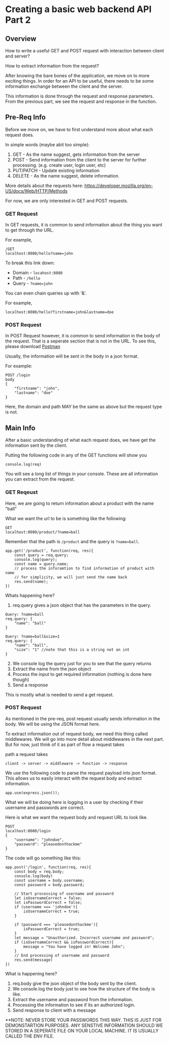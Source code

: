 # Creating a basic web backend API Part 2

## Overview

How to write a useful GET and POST request with interaction between client and server?

How to extract information from the request?

After knowing the bare bones of the application, we move on to more exciting things. In order for an API to be useful, there needs to be some information exchange between the client and the server.

This information is done through the request and response parameters. From the previous part, we see the request and response in the function.

## Pre-Req Info

Before we move on, we have to first understand more about what each request does.

In simple words (maybe abit too simple):

1. GET - As the name suggest, gets information from the server
2. POST - Send information from the client to the server for further processing. (e.g. create user, login user, etc)
3. PUT/PATCH - Update existing information
4. DELETE - As the name suggest, delete information.

More details about the requests here: https://developer.mozilla.org/en-US/docs/Web/HTTP/Methods

For now, we are only interested in GET and POST requests.

### GET Request

In GET requests, it is common to send information about the thing you want to get through the URL.

For example,

```
/GET
localhost:8080/hello?name=john
```

To break this link down:

- Domain - `locahost:8080`
- Path - `/hello`
- Query - `?name=john`

You can even chain queries up with '&'.

For example,

```
localhost:8080/hello?firstname=john&lastname=doe
```

### POST Request

In POST Request however, it is common to send information in the body of the request. That is a seperate section that is not in the URL. To see this, please download [Postman](https://www.postman.com/downloads/)

Usually, the information will be sent in the body in a json format.

For example:

```
POST /login
body
{
    "firstname": "john",
    "lastname": "doe"
}
```

Here, the domain and path MAY be the same as above but the request type is not.

## Main Info

After a basic understanding of what each request does, we have get the information sent by the client.

Putting the following code in any of the GET functions will show you

```
console.log(req)
```

You will see a long list of things in your console. These are all information you can extract from the request.

### GET Reqeust

Here, we are going to return information about a product with the name "ball"

What we want the url to be is something like the following:

```
GET
localhost:8080/product/?name=ball
```

Remember that the path is `/product` and the query is `?name=ball`.

```
app.get('/product', function(req, res){
    const query = req.query;
    console.log(query);
    const name = query.name;
    // process the inforamtion to find information of product with name
    // for simplicity, we will just send the name back
    res.send(name);
})
```

Whats happening here?

1. req.query gives a json object that has the parameters in the query.

```
Query: ?name=ball
req.query: {
    "name": "ball"
}

Query: ?name=ball&size=1
req.query: {
    "name": "ball",
    "size": "1" //note that this is a string not an int
}
```

2. We console log the query just for you to see that the query returns
3. Extract the name from the json object
4. Process the input to get required information (nothing is done here though)
5. Send a response

This is mostly what is needed to send a get request.

### POST Request

As mentioned in the pre-req, post request usually sends information in the body. We will be using the JSON format here.

To extract information out of request body, we need this thing called middlewares. We will go into more detail about middlewares in the next part. But for now, just think of it as part of flow a request takes

path a request takes

```
client -> server -> middleware -> function -> response
```

We use the following code to parse the request payload into json format. This allows us to easily interact with the request body and extract information.

```
app.use(express.json());
```

What we will be doing here is logging in a user by checking if their username and passwords are correct.

Here is what we want the request body and request URL to look like.

```
POST
localhost:8080/login
{
    "username": "johndoe",
    "password": "pleasedonthackme"
}
```

The code will go something like this:

```
app.post('/login', function(req, res){
    const body = req.body;
    console.log(body)
    const username = body.username;
    const password = body.password;

    // Start processing of username and password
    let isUsernameCorrect = false;
    let isPasswordCorrect = false;
    if (username === 'johndoe'){
        isUsernameCorrect = true;
    }

    if (password === 'pleasedonthackme'){
        isPasswordCorrect = true;
    }
    let message = "Unauthorized. Incorrect username and password";
    if (isUsernameCorrect && isPasswordCorrect){
        message = "You have logged in! Welcome John";
    }
    // End processing of username and password
    res.send(message)
})
```

What is happening here?

1. req.body give the json object of the body sent by the client.
2. We console.log the body just to see how the structure of the body is like.
3. Extract the username and password from the information.
4. Processing the information to see if its an authorized login.
5. Send response to client with a message

\*\*NOTE: NEVER STORE YOUR PASSWORDS THIS WAY. THIS IS JUST FOR DEMONSTARTION PURPOSES. ANY SENSTIVE INFORMATION SHOULD WE STORED IN A SEPERATE FILE ON YOUR LOCAL MACHINE. IT IS USUALLY CALLED THE ENV FILE.
